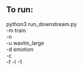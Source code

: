 ## To run:

python3 run_downstream.py \
-m train \
-n <exp name> \
-u wavlm_large \
-d emotion \
-c <config file> \
-f -l -1
